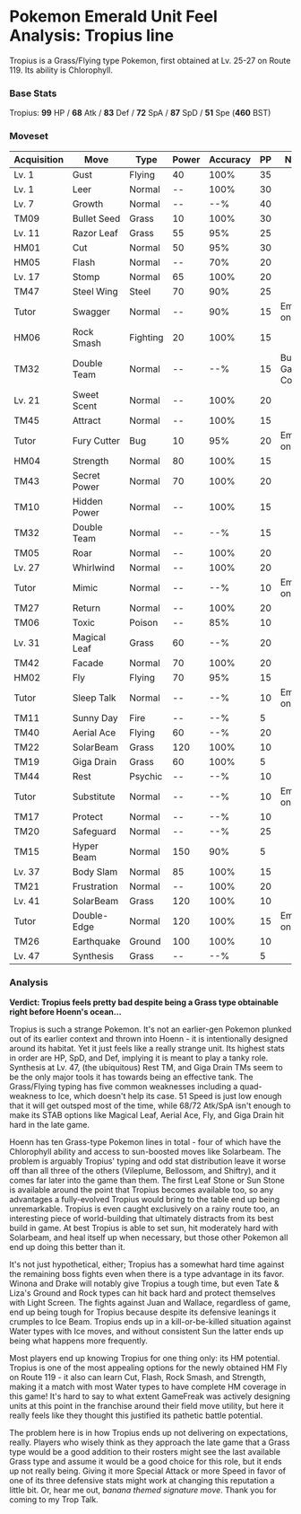 # Pokemon Emerald Unit Feel Analysis: Tropius line

Tropius is a Grass/Flying type Pokemon, first obtained at Lv. 25-27 on Route 119. Its ability is Chlorophyll.

### Base Stats

Tropius: **99** HP / **68** Atk / **83** Def / **72** SpA / **87** SpD / **51** Spe (**460** BST)

### Moveset

| Acquisition | Move         | Type     | Power | Accuracy | PP | Notes              |
|-------------|--------------|----------|-------|----------|----|--------------------|
| Lv. 1       | Gust         | Flying   | 40    | 100%     | 35 |                    |
| Lv. 1       | Leer         | Normal   | --    | 100%     | 30 |                    |
| Lv. 7       | Growth       | Normal   | --    | --%      | 40 |                    |
| TM09        | Bullet Seed  | Grass    | 10    | 100%     | 30 |                    |
| Lv. 11      | Razor Leaf   | Grass    | 55    | 95%      | 25 |                    |
| HM01        | Cut          | Normal   | 50    | 95%      | 30 |                    |
| HM05        | Flash        | Normal   | --    | 70%      | 20 |                    |
| Lv. 17      | Stomp        | Normal   | 65    | 100%     | 20 |                    |
| TM47        | Steel Wing   | Steel    | 70    | 90%      | 25 |                    |
| Tutor       | Swagger      | Normal   | --    | 90%      | 15 | Emerald only       |
| HM06        | Rock Smash   | Fighting | 20    | 100%     | 15 |                    |
| TM32        | Double Team  | Normal   | --    | --%      | 15 | Buy at Game Corner |
| Lv. 21      | Sweet Scent  | Normal   | --    | 100%     | 20 |                    |
| TM45        | Attract      | Normal   | --    | 100%     | 15 |                    |
| Tutor       | Fury Cutter  | Bug      | 10    | 95%      | 20 | Emerald only       |
| HM04        | Strength     | Normal   | 80    | 100%     | 15 |                    |
| TM43        | Secret Power | Normal   | 70    | 100%     | 20 |                    |
| TM10        | Hidden Power | Normal   | --    | 100%     | 15 |                    |
| TM32        | Double Team  | Normal   | --    | --%      | 15 |                    |
| TM05        | Roar         | Normal   | --    | 100%     | 20 |                    |
| Lv. 27      | Whirlwind    | Normal   | --    | 100%     | 20 |                    |
| Tutor       | Mimic        | Normal   | --    | --%      | 10 | Emerald only       |
| TM27        | Return       | Normal   | --    | 100%     | 20 |                    |
| TM06        | Toxic        | Poison   | --    | 85%      | 10 |                    |
| Lv. 31      | Magical Leaf | Grass    | 60    | --%      | 20 |                    |
| TM42        | Facade       | Normal   | 70    | 100%     | 20 |                    |
| HM02        | Fly          | Flying   | 70    | 95%      | 15 |                    |
| Tutor       | Sleep Talk   | Normal   | --    | --%      | 10 | Emerald only       |
| TM11        | Sunny Day    | Fire     | --    | --%      | 5  |                    |
| TM40        | Aerial Ace   | Flying   | 60    | --%      | 20 |                    |
| TM22        | SolarBeam    | Grass    | 120   | 100%     | 10 |                    |
| TM19        | Giga Drain   | Grass    | 60    | 100%     | 5  |                    |
| TM44        | Rest         | Psychic  | --    | --%      | 10 |                    |
| Tutor       | Substitute   | Normal   | --    | --%      | 10 | Emerald only       |
| TM17        | Protect      | Normal   | --    | --%      | 10 |                    |
| TM20        | Safeguard    | Normal   | --    | --%      | 25 |                    |
| TM15        | Hyper Beam   | Normal   | 150   | 90%      | 5  |                    |
| Lv. 37      | Body Slam    | Normal   | 85    | 100%     | 15 |                    |
| TM21        | Frustration  | Normal   | --    | 100%     | 20 |                    |
| Lv. 41      | SolarBeam    | Grass    | 120   | 100%     | 10 |                    |
| Tutor       | Double-Edge  | Normal   | 120   | 100%     | 15 | Emerald only       |
| TM26        | Earthquake   | Ground   | 100   | 100%     | 10 |                    |
| Lv. 47      | Synthesis    | Grass    | --    | --%      | 5  |                    |

### Analysis

**Verdict: Tropius feels pretty bad despite being a Grass type obtainable right before Hoenn's ocean...**

Tropius is such a strange Pokemon. It's not an earlier-gen Pokemon plunked out of its earlier context and thrown into Hoenn - it is intentionally designed around its habitat. Yet it just feels like a really strange unit. Its highest stats in order are HP, SpD, and Def, implying it is meant to play a tanky role. Synthesis at Lv. 47, (the ubiquitous) Rest TM, and Giga Drain TMs seem to be the only major tools it has towards being an effective tank. The Grass/Flying typing has five common weaknesses including a quad-weakness to Ice, which doesn't help its case. 51 Speed is just low enough that it will get outsped most of the time, while 68/72 Atk/SpA isn't enough to make its STAB options like Magical Leaf, Aerial Ace, Fly, and Giga Drain hit hard in the late game.

Hoenn has ten Grass-type Pokemon lines in total - four of which have the Chlorophyll ability and access to sun-boosted moves like Solarbeam. The problem is arguably Tropius' typing and odd stat distribution leave it worse off than all three of the others (Vileplume, Bellossom, and Shiftry), and it comes far later into the game than them. The first Leaf Stone or Sun Stone is available around the point that Tropius becomes available too, so any advantages a fully-evolved Tropius would bring to the table end up being unremarkable. Tropius is even caught exclusively on a rainy route too, an interesting piece of world-building that ultimately distracts from its best build in game. At best Tropius is able to set sun, hit moderately hard with Solarbeam, and heal itself up when necessary, but those other Pokemon all end up doing this better than it.

It's not just hypothetical, either; Tropius has a somewhat hard time against the remaining boss fights even when there is a type advantage in its favor. Winona and Drake will notably give Tropius a tough time, but even Tate & Liza's Ground and Rock types can hit back hard and protect themselves with Light Screen. The fights against Juan and Wallace, regardless of game, end up being tough for Tropius because despite its defensive leanings it crumples to Ice Beam. Tropius ends up in a kill-or-be-killed situation against Water types with Ice moves, and without consistent Sun the latter ends up being what happens more frequently. 

Most players end up knowing Tropius for one thing only: its HM potential. Tropius is one of the most appealing options for the newly obtained HM Fly on Route 119 - it also can learn Cut, Flash, Rock Smash, and Strength, making it a match with most Water types to have complete HM coverage in this game! It's hard to say to what extent GameFreak was actively designing units at this point in the franchise around their field move utility, but here it really feels like they thought this justified its pathetic battle potential.

The problem here is in how Tropius ends up not delivering on expectations, really. Players who wisely think as they approach the late game that a Grass type would be a good addition to their rosters might see the last available Grass type and assume it would be a good choice for this role, but it ends up not really being. Giving it more Special Attack or more Speed in favor of one of its three defensive stats might work at changing this reputation a little bit. Or, hear me out, _banana themed signature move_. Thank you for coming to my Trop Talk.